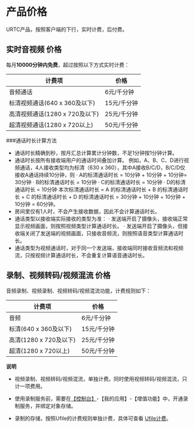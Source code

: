 

# 产品价格

URTC产品，按照客户端的下行，实时计费，后付费。  

## 实时音视频 价格

每月**10000分钟内免费**，超过按照以下方式实时计费：

|计费项                               | 价格                                                              |
| ----------------------------- | ------------------------------------------------------------------ |
|音频通话                              | 6元/千分钟                                                        |
|标清视频通话(640 x 360及以下)          | 15元/千分钟                                                       |
|高清视频通话(1280 x 720及以下)         | 25元/千分钟                                                       |
|超清视频通话(1280 x 720以上)           | 50元/千分钟                                                       |

###通话时长计算方法  

 -  通话时长精确到秒，按月汇总计算累计分钟数，不足1分钟按1分钟计算。
 -  通话时长按所有接收端用户的通话时间叠加计算。
例如，A、B、C、D进行视频通话，4人接收类型均为标清（630 x 360），其中A接收B/C/D，B/C/D仅接收A通话持续10分钟，则
· A的标清通话时长 = 10分钟 + 10分钟  + 10分钟= 30分钟
· B的标清通话时长 = 10分钟
· C的标清通话时长 = 10分钟
· D的标清通话时长 = 10分钟
本次标清通话时长 = A 的标清通话时长 + B 的标清通话时长 + C 的标清通话时长 + D 的标清通话时长 = 30分钟 + 10分钟 + 10分钟 + 10分钟 = 60分钟。
 -  房间里仅有1人时，不会产生接收数据，因此不会计算通话时长。
 -  通话类型以接收端实际接收的类型为准：
· 发送端开启了摄像头，接收端正常显示视频画面，则按照视频类型计算通话时长。
· 发送端开启了摄像头，但接收端关闭了发送端的视频画面，只接收音频流，则按照语音类型计算通话时长。
 -  通话类型为视频通话时，对于同一个发送端，接收端同时接收音频流和视频流，只按视频计算通话时长，不会重复计算语音通话时长。




## 录制、视频转码/视频混流 价格

音频录制、视频录制、视频转码/视频混流功能，计费规则如下：
 

|计费项                           | 价格                                                                  |
| --------------------------- | ----------------------------------------------------------------------- |
|音频                            | 6元/千分钟                                                              |
|标清(640 x 360及以下)            | 15元/千分钟                                                             |
|高清(1280 x 720及以下)           | 25元/千分钟                                                             |
|超清(1280 x 720以上)             | 50元/千分钟                                                             |

**说明** 


 -  视频录制、视频转码/视频混流，单独计费。同时使用视频转码/视频混流，只计一项费用。 


 -  使用录制服务前，需要在[【控制台】](https://console.ucloud.cn/urtc/manage)-【我的应用】-【增值功能】中，开通录制服务，并绑定对象存储。       


 -  录制的存储，按照Ufile的计费规则单独计费，具体可查看 [Ufile计费](https://docs.ucloud.cn/storage_cdn/ufile/bill/new)。
 
